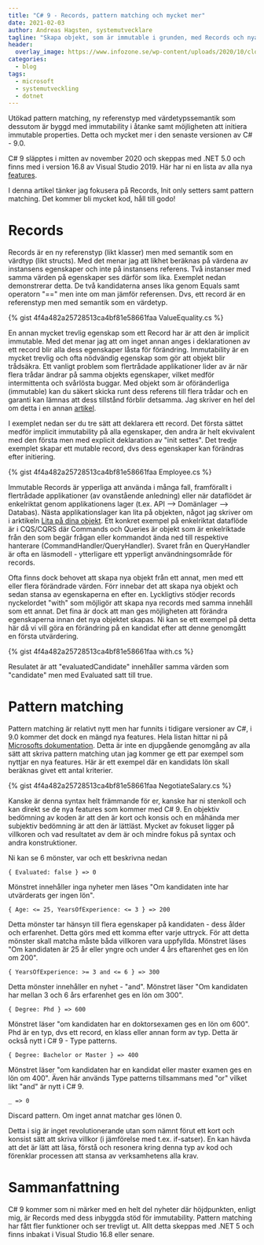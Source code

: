 ```yaml
---
title: "C# 9 - Records, pattern matching och mycket mer"
date: 2021-02-03
author: Andreas Hagsten, systemutvecklare
tagline: "Skapa objekt, som är immutable i grunden, med Records och nya kraftfulla features till Pattern matching. Det och mycket mer i denna artikel kring C# 9."
header:
  overlay_image: https://www.infozone.se/wp-content/uploads/2020/10/close-up-of-hands-contemporary-website-developer-man-typing-and-code-picture-id1167467556.jpg
categories:
  - blog
tags:
  - microsoft
  - systemutveckling
  - dotnet
---
```


Utökad pattern matching, ny referenstyp med värdetypssemantik som dessutom är byggd med immutability i åtanke samt möjligheten att initiera immutable properties. Detta och mycket mer i den senaste versionen av C# - 9.0.  

C# 9 släpptes i mitten av november 2020 och skeppas med .NET 5.0 och finns med i version 16.8 av Visual Studio 2019. Här har ni en lista av alla nya [features](https://docs.microsoft.com/en-us/dotnet/csharp/whats-new/csharp-9).

I denna artikel tänker jag fokusera på Records, Init only setters samt pattern matching. Det kommer bli mycket kod, håll till godo!

# Records
Records är en ny referenstyp (likt klasser) men med semantik som en värdtyp (likt structs). Med det menar jag att likhet beräknas på värdena av instansens egenskaper och inte på instansens referens. Två instanser med samma värden på egenskaper ses därför som lika. Exemplet nedan demonstrerar detta. De två kandidaterna anses lika genom Equals samt operatorn "==" men inte om man jämför referensen. Dvs, ett record är en referenstyp men med semantik som en värdetyp.

{% gist 4f4a482a25728513ca4bf81e58661faa ValueEquality.cs %}

En annan mycket trevlig egenskap som ett Record har är att den är implicit immutable. Med det menar jag att om inget annan anges i deklarationen av ett record blir alla dess egenskaper låsta för förändring. Immutability är en mycket trevlig och ofta nödvändig egenskap som gör att objekt blir trådsäkra. Ett vanligt problem som flertrådade applikationer lider av är när flera trådar ändrar på samma objekts egenskaper, vilket medför intermittenta och svårlösta buggar. Med objekt som är oföränderliga (immutable) kan du säkert skicka runt dess referens till flera trådar och en garanti kan lämnas att dess tillstånd förblir detsamma. Jag skriver en hel del om detta i en annan [artikel](https://www.infozone.se/2018/11/13/lita-pa-dina-objekt-mjukvaruarkitektur-del-1/).

I exemplet nedan ser du tre sätt att deklarera ett record. Det första sättet medför implicit immutability på alla egenskaper, den andra är helt ekvivalent med den första men med explicit deklaration av "init settes". Det tredje exemplet skapar ett mutable record, dvs dess egenskaper kan förändras efter initiering.

{% gist 4f4a482a25728513ca4bf81e58661faa Employee.cs %}

Immutable Records är ypperliga att använda i många fall, framförallt i flertrådade applikationer (av ovanstående anledning) eller när dataflödet är enkelriktat genom applikationens lager (t.ex. API --> Domänlager --> Databas). Nästa applikationslager kan lita på objekten, något jag skriver om i arktikeln [Lita på dina objekt](https://www.infozone.se/2018/11/13/lita-pa-dina-objekt-mjukvaruarkitektur-del-1/). Ett konkret exempel på enkelriktat dataflöde är i CQS/CQRS där Commands och Queries är objekt som är enkelriktade från den som begär frågan eller kommandot ända ned till respektive hanterare (CommandHandler/QueryHandler). Svaret från en QueryHandler är ofta en läsmodell - ytterligare ett ypperligt användningsområde för records.

Ofta finns dock behovet att skapa nya objekt från ett annat, men med ett eller flera förändrade värden. Förr innebar det att skapa nya objekt och sedan stansa av egenskaperna en efter en. Lyckligtivs stödjer records nyckelordet "with" som möjligör att skapa nya records med samma innehåll som ett annat. Det fina är dock att man ges möjligheten att förändra egenskaperna innan det nya objektet skapas. Ni kan se ett exempel på detta här då vi vill göra en förändring på en kandidat efter att denne genomgått en första utvärdering.

{% gist 4f4a482a25728513ca4bf81e58661faa with.cs %}

Resulatet är att "evaluatedCandidate" innehåller samma värden som "candidate" men med Evaluated satt till true.

# Pattern matching
Pattern matching är relativt nytt men har funnits i tidigare versioner av C#, i 9.0 kommer det dock en mängd nya features. Hela listan hittar ni på [Microsofts dokumentation](https://docs.microsoft.com/en-us/dotnet/csharp/whats-new/csharp-9#pattern-matching-enhancements). Detta är inte en djupgående genomgång av alla sätt att skriva pattern matching utan jag kommer ge ett par exempel som nyttjar en nya features. Här är ett exempel där en kandidats lön skall beräknas givet ett antal kriterier.

{% gist 4f4a482a25728513ca4bf81e58661faa NegotiateSalary.cs %}

Kanske är denna syntax helt främmande för er, kanske har ni stenkoll och kan direkt se de nya features som kommer med C# 9. En objektiv bedömning av koden är att den är kort och konsis och en måhända mer subjektiv bedömning är att den är lättläst. Mycket av fokuset ligger på villkoren och vad resultatet av dem är och mindre fokus på syntax och andra konstruktioner.

Ni kan se 6 mönster, var och ett beskrivna nedan

```
{ Evaluated: false } => 0
```

Mönstret innehåller inga nyheter men läses "Om kandidaten inte har utvärderats ger ingen lön".

```
{ Age: <= 25, YearsOfExperience: <= 3 } => 200
```

Detta mönster tar hänsyn till flera egenskaper på kandidaten - dess ålder och erfarenhet. Detta görs med ett komma efter varje uttryck. För att detta mönster skall matcha måste båda villkoren vara uppfyllda. Mönstret läses "Om kandidaten är 25 år eller yngre och under 4 års eftarenhet ges en lön om 200".

```
{ YearsOfExperience: >= 3 and <= 6 } => 300
```

Detta mönster innehåller en nyhet - "and". Mönstret läser "Om kandidaten har mellan 3 och 6 års erfarenhet ges en lön om 300".

```
{ Degree: Phd } => 600
```

Mönstret läser "om kandidaten har en doktorsexamen ges en lön om 600". Phd är en typ, dvs ett record, en klass eller annan form av typ. Detta är också nytt i C# 9 - Type patterns.

```
{ Degree: Bachelor or Master } => 400
```

Mönstret läser "om kandidaten har en kandidat eller master examen ges en lön om 400". Även här används Type patterns tillsammans med "or" vilket likt "and" är nytt i C# 9.

```
_ => 0
```

Discard pattern. Om inget annat matchar ges lönen 0. 

Detta i sig är inget revolutionerande utan som nämnt förut ett kort och konsist sätt att skriva villkor (i jämförelse med t.ex. if-satser). En kan hävda att det är lätt att läsa, förstå och resonera kring denna typ av kod och förenklar processen att stansa av verksamhetens alla krav.

# Sammanfattning
C# 9 kommer som ni märker med en helt del nyheter där höjdpunkten, enligt mig, är Records med dess inbyggda stöd för immutability. Pattern matching har fått fler funktioner och ser trevligt ut. Allt detta skeppas med .NET 5 och finns inbakat i Visual Studio 16.8 eller senare.